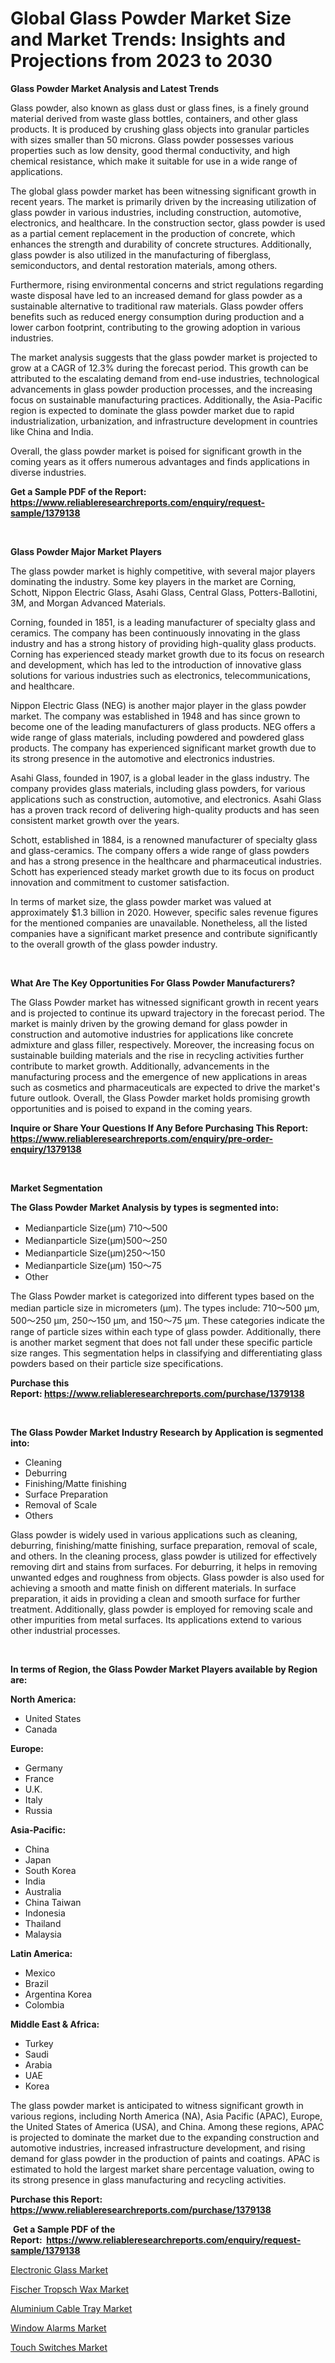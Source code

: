 <p><h1>Global Glass Powder Market Size and Market Trends: Insights and Projections from 2023 to 2030</h1></p><p><strong>Glass Powder Market Analysis and Latest Trends</strong></p>
<p><p>Glass powder, also known as glass dust or glass fines, is a finely ground material derived from waste glass bottles, containers, and other glass products. It is produced by crushing glass objects into granular particles with sizes smaller than 50 microns. Glass powder possesses various properties such as low density, good thermal conductivity, and high chemical resistance, which make it suitable for use in a wide range of applications.</p><p>The global glass powder market has been witnessing significant growth in recent years. The market is primarily driven by the increasing utilization of glass powder in various industries, including construction, automotive, electronics, and healthcare. In the construction sector, glass powder is used as a partial cement replacement in the production of concrete, which enhances the strength and durability of concrete structures. Additionally, glass powder is also utilized in the manufacturing of fiberglass, semiconductors, and dental restoration materials, among others.</p><p>Furthermore, rising environmental concerns and strict regulations regarding waste disposal have led to an increased demand for glass powder as a sustainable alternative to traditional raw materials. Glass powder offers benefits such as reduced energy consumption during production and a lower carbon footprint, contributing to the growing adoption in various industries.</p><p>The market analysis suggests that the glass powder market is projected to grow at a CAGR of 12.3% during the forecast period. This growth can be attributed to the escalating demand from end-use industries, technological advancements in glass powder production processes, and the increasing focus on sustainable manufacturing practices. Additionally, the Asia-Pacific region is expected to dominate the glass powder market due to rapid industrialization, urbanization, and infrastructure development in countries like China and India.</p><p>Overall, the glass powder market is poised for significant growth in the coming years as it offers numerous advantages and finds applications in diverse industries.</p></p>
<p><strong>Get a Sample PDF of the Report:&nbsp; <a href="https://www.reliableresearchreports.com/enquiry/request-sample/1379138">https://www.reliableresearchreports.com/enquiry/request-sample/1379138</a></strong></p>
<p>&nbsp;</p>
<p><strong>Glass Powder Major Market Players</strong></p>
<p><p>The glass powder market is highly competitive, with several major players dominating the industry. Some key players in the market are Corning, Schott, Nippon Electric Glass, Asahi Glass, Central Glass, Potters-Ballotini, 3M, and Morgan Advanced Materials.</p><p>Corning, founded in 1851, is a leading manufacturer of specialty glass and ceramics. The company has been continuously innovating in the glass industry and has a strong history of providing high-quality glass products. Corning has experienced steady market growth due to its focus on research and development, which has led to the introduction of innovative glass solutions for various industries such as electronics, telecommunications, and healthcare.</p><p>Nippon Electric Glass (NEG) is another major player in the glass powder market. The company was established in 1948 and has since grown to become one of the leading manufacturers of glass products. NEG offers a wide range of glass materials, including powdered and powdered glass products. The company has experienced significant market growth due to its strong presence in the automotive and electronics industries.</p><p>Asahi Glass, founded in 1907, is a global leader in the glass industry. The company provides glass materials, including glass powders, for various applications such as construction, automotive, and electronics. Asahi Glass has a proven track record of delivering high-quality products and has seen consistent market growth over the years.</p><p>Schott, established in 1884, is a renowned manufacturer of specialty glass and glass-ceramics. The company offers a wide range of glass powders and has a strong presence in the healthcare and pharmaceutical industries. Schott has experienced steady market growth due to its focus on product innovation and commitment to customer satisfaction.</p><p>In terms of market size, the glass powder market was valued at approximately $1.3 billion in 2020. However, specific sales revenue figures for the mentioned companies are unavailable. Nonetheless, all the listed companies have a significant market presence and contribute significantly to the overall growth of the glass powder industry.</p></p>
<p>&nbsp;</p>
<p><strong>What Are The Key Opportunities For Glass Powder Manufacturers?</strong></p>
<p><p>The Glass Powder market has witnessed significant growth in recent years and is projected to continue its upward trajectory in the forecast period. The market is mainly driven by the growing demand for glass powder in construction and automotive industries for applications like concrete admixture and glass filler, respectively. Moreover, the increasing focus on sustainable building materials and the rise in recycling activities further contribute to market growth. Additionally, advancements in the manufacturing process and the emergence of new applications in areas such as cosmetics and pharmaceuticals are expected to drive the market's future outlook. Overall, the Glass Powder market holds promising growth opportunities and is poised to expand in the coming years.</p></p>
<p><strong>Inquire or Share Your Questions If Any Before Purchasing This Report: <a href="https://www.reliableresearchreports.com/enquiry/pre-order-enquiry/1379138">https://www.reliableresearchreports.com/enquiry/pre-order-enquiry/1379138</a></strong></p>
<p>&nbsp;</p>
<p><strong>Market Segmentation</strong></p>
<p><strong>The Glass Powder Market Analysis by types is segmented into:</strong></p>
<p><ul><li>Medianparticle Size(μm) 710〜500</li><li>Medianparticle Size(μm)500〜250</li><li>Medianparticle Size(μm)250〜150</li><li>Medianparticle Size(μm) 150〜75</li><li>Other</li></ul></p>
<p><p>The Glass Powder market is categorized into different types based on the median particle size in micrometers (μm). The types include: 710〜500 μm, 500〜250 μm, 250〜150 μm, and 150〜75 μm. These categories indicate the range of particle sizes within each type of glass powder. Additionally, there is another market segment that does not fall under these specific particle size ranges. This segmentation helps in classifying and differentiating glass powders based on their particle size specifications.</p></p>
<p><strong>Purchase this Report:&nbsp;<a href="https://www.reliableresearchreports.com/purchase/1379138">https://www.reliableresearchreports.com/purchase/1379138</a></strong></p>
<p>&nbsp;</p>
<p><strong>The Glass Powder Market Industry Research by Application is segmented into:</strong></p>
<p><ul><li>Cleaning</li><li>Deburring</li><li>Finishing/Matte finishing</li><li>Surface Preparation</li><li>Removal of Scale</li><li>Others</li></ul></p>
<p><p>Glass powder is widely used in various applications such as cleaning, deburring, finishing/matte finishing, surface preparation, removal of scale, and others. In the cleaning process, glass powder is utilized for effectively removing dirt and stains from surfaces. For deburring, it helps in removing unwanted edges and roughness from objects. Glass powder is also used for achieving a smooth and matte finish on different materials. In surface preparation, it aids in providing a clean and smooth surface for further treatment. Additionally, glass powder is employed for removing scale and other impurities from metal surfaces. Its applications extend to various other industrial processes.</p></p>
<p>&nbsp;</p>
<p><strong>In terms of Region, the Glass Powder Market Players available by Region are:</strong></p>
<p>
    <p> <strong> North America: </strong>
        <ul>
            <li>United States</li>
            <li>Canada</li>
        </ul>
        </p> 
    <p> <strong> Europe: </strong>
        <ul>
            <li>Germany</li>
            <li>France</li>
            <li>U.K.</li>
            <li>Italy</li>
            <li>Russia</li>
        </ul>
        </p> 
    <p> <strong> Asia-Pacific: </strong>
        <ul>
            <li>China</li>
            <li>Japan</li>
            <li>South Korea</li>
            <li>India</li>
            <li>Australia</li>
            <li>China Taiwan</li>
            <li>Indonesia</li>
            <li>Thailand</li>
            <li>Malaysia</li>
        </ul>
        </p> 
    <p> <strong> Latin America: </strong>
        <ul>
            <li>Mexico</li>
            <li>Brazil</li>
            <li>Argentina Korea</li>
            <li>Colombia</li>
        </ul>
        </p> 
    <p> <strong> Middle East & Africa: </strong>
        <ul>
            <li>Turkey</li>
            <li>Saudi</li>
            <li>Arabia</li>
            <li>UAE</li>
            <li>Korea</li>
        </ul>
    </p>
    </p>
<p><p>The glass powder market is anticipated to witness significant growth in various regions, including North America (NA), Asia Pacific (APAC), Europe, the United States of America (USA), and China. Among these regions, APAC is projected to dominate the market due to the expanding construction and automotive industries, increased infrastructure development, and rising demand for glass powder in the production of paints and coatings. APAC is estimated to hold the largest market share percentage valuation, owing to its strong presence in glass manufacturing and recycling activities.</p></p>
<p><strong>Purchase this Report: <a href="https://www.reliableresearchreports.com/purchase/1379138">https://www.reliableresearchreports.com/purchase/1379138</a></strong></p>
<p>&nbsp;<strong>Get a Sample PDF of the Report:&nbsp;&nbsp;<a href="https://www.reliableresearchreports.com/enquiry/request-sample/1379138">https://www.reliableresearchreports.com/enquiry/request-sample/1379138</a></strong></p>
<p><strong></strong></p>
<p><p><a href="https://github.com/Chiragrp23/Market-Research-Report-List-1/blob/main/electronic-glass-market.md">Electronic Glass Market</a></p><p><a href="https://github.com/Chiragrp22/Market-Research-Report-List-1/blob/main/fischer-tropsch-wax-market.md">Fischer Tropsch Wax Market</a></p><p><a href="https://medium.com/@lisasanchez1968/aluminium-cable-tray-market-size-market-outlook-and-market-forecast-2023-to-2030-ea97c40bfee1">Aluminium Cable Tray Market</a></p><p><a href="https://medium.com/@rachelyoung56/window-alarms-market-analysis-and-sze-forecasted-for-period-from-2023-to-2030-470f22b81ec0">Window Alarms Market</a></p><p><a href="https://medium.com/@beverlychen69/touch-switches-market-trends-forecast-and-competitive-analysis-to-2030-4c72dd26a07b">Touch Switches Market</a></p></p>